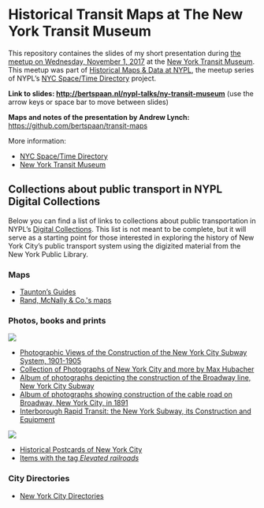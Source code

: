 # Historical Transit Maps at The New York Transit Museum

This repository containes the slides of my short presentation during [the meetup on Wednesday, November 1, 2017](https://www.meetup.com/historical-data-and-maps-at-nypl/events/244072360/) at the [New York Transit Museum](http://www.nytransitmuseum.org/). This meetup was part of [Historical Maps & Data at NYPL](https://www.meetup.com/historical-data-and-maps-at-nypl/), the meetup series of NYPL’s [NYC Space/Time Directory](http://spacetime.nypl.org) project.

__Link to slides: http://bertspaan.nl/nypl-talks/ny-transit-museum__ (use the arrow keys or space bar to move between slides)

__Maps and notes of the presentation by Andrew Lynch:__ https://github.com/bertspaan/transit-maps

More information:

- [NYC Space/Time Directory](http://spacetime.nypl.org)
- [New York Transit Museum](http://www.nytransitmuseum.org/)

## Collections about public transport in NYPL Digital Collections

Below you can find a list of links to collections about public transportation in NYPL’s [Digital Collections](http://digitalcollections.nypl.org). This list is not meant to be complete, but it will serve as a starting point for those interested in exploring the history of New York City’s public transport system using the digizited material from the New York Public Library.

### Maps

- [Taunton’s Guides](https://digitalcollections.nypl.org/search/index?utf8=%E2%9C%93&keywords=taunton%27s+guide)
- [Rand, McNally & Co.'s maps](https://digitalcollections.nypl.org/search/index?filters%5Btype%5D=cartographic&keywords=rand+mcnally)

### Photos, books and prints

![](http://bertspaan.nl/nypl-talks-assets/images/510d47e2-f20e-a3d9-e040-e00a18064a99.jpg)

- [Photographic Views of the Construction of the New York City Subway System, 1901-1905](https://digitalcollections.nypl.org/collections/photographic-views-of-the-construction-of-the-new-york-city-subway-system#/?tab=about)
- [Collection of Photographs of New York City and more by Max Hubacher](https://digitalcollections.nypl.org/collections/collection-of-photographs-of-new-york-city-new-york-state-and-more-by-max#/?tab=about
)
- [Album of photographs depicting the construction of the Broadway line, New York City Subway](http://digitalcollections.nypl.org/collections/album-of-photographs-depicting-the-construction-of-the-broadway-line-new-york#/?tab=about)
- [Album of photographs showing construction of the cable road on Broadway, New York City, in 1891](http://digitalcollections.nypl.org/collections/album-of-photographs-showing-construction-of-the-cable-road-on-broadway-new-york#/?tab=about)
- [Interborough Rapid Transit: the New York Subway, its Construction and Equipment](https://digitalcollections.nypl.org/collections/interborough-rapid-transit-the-new-york-subway-its-construction-and-equipment#/?tab=about
)

![](http://bertspaan.nl/nypl-talks-assets/images/510d47dc-9b49-a3d9-e040-e00a18064a99.jpg)

- [Historical Postcards of New York City](https://digitalcollections.nypl.org/collections/historical-postcards-of-new-york-city#/?tab=navigation&roots=83:0c984590-13d6-0135-276a-312f2294ae90)
- [Items with the tag _Elevated railroads_](https://digitalcollections.nypl.org/search/index?filters%5Btopic_mtxt_s%5D%5B%5D=Elevated%20railroads)

### City Directories

- [New York City Directories](https://digitalcollections.nypl.org/collections/new-york-city-directories#/?tab=about)
